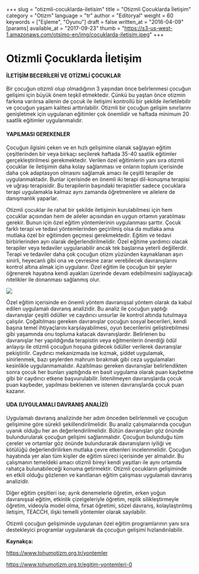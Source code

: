 +++
slug = "otizmli-cocuklarda-iletisim"
title = "Otizmli Çocuklarda İletişim"
category = "Otizm"
language = "tr"
author = "Editoryal"
weight = 60
keywords = ["Eşleme", "Oyunu"]
draft = false
written_at = "2016-04-09"
[params]
available_at = "2017-09-23"
thumb = "https://s3-us-west-1.amazonaws.com/otsimo-en/img/cocuklarda-iletisim.jpeg"
+++


# Otizmli Çocuklarda İletişim

#### İLETİŞİM BECERİLERİ VE OTİZMLİ ÇOCUKLAR

Bir çocuğun otizmli olup olmadığının 3 yaşından önce belirlenmesi çocuğun gelişimi için büyük önem teşkil etmektedir. Çünkü bu yaştan önce otizmin farkına varılırsa ailenin de çocuk ile iletişimi kontrollü bir şekilde ilerletilebilir ve çocuğun yaşam kalitesi arttırılabilir. Otizmli bir çocuğun gelişim sınırlarını genişletmek için uygulanan eğitimler çok önemlidir ve haftada minimum 20 saatlik eğitimler uygulanmalıdır.

#### YAPILMASI GEREKENLER

Çocuğun ilgisini çeken ve en hızlı gelişimine olanak sağlayan eğitim çeşitlerinden bir veya birkaçı seçilerek haftada 35-40 saatlik eğitimler gerçekleştirilmesi gerekmektedir. Verilen özel eğitimlerin yanı sıra otizmli çocuklar ile iletişimin daha kolay sağlanması ve onların toplum içerisinde daha çok adaptasyon olmasını sağlamak amacı ile çeşitli terapiler de uygulanmaktadır. Bunlar içerisinde en önemli iki terapi dil-konuşma terapisi ve uğraşı terapisidir. Bu terapilerin başındaki terapistler sadece çocuklara terapi uygulamakla kalmaz aynı zamanda öğretmenlere ve ailelere de danışmanlık yaparlar.

Otizmli çocuklar ile rahat bir şekilde iletişimin kurulabilmesi için hem çocuklar açısından hem de aileler açısından en uygun ortamın yaratılması gerekir. Bunun için özel eğitim yöntemlerinin uygulanması şarttır. Çocuk farklı terapi ve tedavi yöntemlerinden geçirilmiş olsa da mutlaka ama mutlaka özel bir eğitimden geçmesi gerekmektedir. Eğitim ve tedavi birbirlerinden ayrı olarak değerlendirilmelidir. Özel eğitime yardımcı olacak terapiler veya tedaviler uygulanabilir ancak tek başlarına yeterli değillerdir. Terapi ve tedaviler daha çok çocuğun otizm yüzünden kaynaklanan aşırı sinirli, heyecanlı gibi ona ve çevresine zarar verebilecek davranışlarını kontrol altına almak için uygulanır. Özel eğitim ile çocuğun bir şeyler öğrenerek hayatına kendi ayakları üzerinde devam edebilmesini sağlayacağı nitelikler ile donanması sağlanmış olur.

![](https://s3-us-west-1.amazonaws.com/otsimo-en/img/blog_ici/sea_child.jpg)

Özel eğitim içerisinde en önemli yöntem davranışsal yöntem olarak da kabul edilen uygulamalı davranış analizidir. Bu analiz ile çocuğun yaptığı davranışlar çeşitli ödüller ve caydırıcı unsurlar ile kontrol altında tutulmaya çalışılır. Çoğaltılması gereken davranışlar çocuğun sosyal becerileri, kendi başına temel ihtiyaçlarını karşılayabilmesi, oyun becerilerini geliştirebilmesi gibi yaşamında onu topluma katacak davranışlardır. Belirlenen bu davranışlar her yapıldığında terapistin veya eğitmenlerin önerdiği ödül anlayışı ile otizmli çocuğun hoşuna gidecek ödüller verilerek davranışlar pekiştirilir. Caydırıcı mekanizmada ise kızmak, şiddet uygulamak, sinirlenmek, bazı şeylerden mahrum bırakmak gibi ceza uygulamaları kesinlikle uygulanmamalıdır. Azaltılması gereken davranışlar belirlendikten sonra çocuk her bunları yaptığında en basit uygulama olarak puan kaybetme gibi bir caydırıcı etkene başvurulabilir. İstenilmeyen davranışlarda çocuk puan kaybeder, yapılması beklenen ve istenen davranışlarda çocuk puan kazanır.

#### UDA (UYGULAMALI DAVRANIŞ ANALİZİ)

Uygulamalı davranış analizinde her adım önceden belirlenmeli ve çocuğun gelişimine göre sürekli şekillendirilmelidir. Bu analiz çalışmalarında çocuğun uyanık olduğu her an değerlendirilmelidir. Bütün davranışları göz önünde bulundurularak çocuğun gelişimi sağlanmalıdır. Çocuğun bulunduğu tüm çereler ve ortamlar göz önünde bulundurarak davranışların iyiliği ve kötülüğü değerlendirilirken mutlaka çevre etkenleri incelenmelidir. Çocuğun hayatında yer alan tüm kişiler de eğitim süreci içerisinde yer almalıdır. Bu çalışmanın temeldeki amacı otizmli bireyi kendi yaşıtları ile aynı ortamda rahatça bulunabileceği konuma getirmektir. Otizmli çocukların gelişiminde en etkili olduğu gözlenen ve kanıtlanan eğitim çalışması uygulamalı davranış analizidir.

Diğer eğitim çeşitleri ise; ayrık denemelerle öğretim, erken yoğun davranışsal eğitim, etkinlik çizelgeleriyle öğretim, replik silikleştirmeyle öğretim, videoyla model olma, fırsat öğretimi, sözel davranış, kolaylaştırılmış iletişim, TEACCH, ilişki temelli yöntemler olarak sayılabilir.

Otizmli çocuğun gelişiminde uygulanan özel eğitim programlarının yanı sıra destekleyici programlar uygulanarak da çocuğun gelişimi hızlandırılabilir.

**Kaynakça:**

https://www.tohumotizm.org.tr/yontemler

https://www.tohumotizm.org.tr/egitim-yontemleri-0
